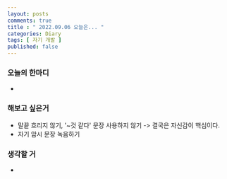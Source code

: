 ```yaml
---
layout: posts
comments: true
title : " 2022.09.06 오늘은... "
categories: Diary
tags: [ 자기 개발 ]
published: false
---
```


### 오늘의 한마디
- 

### 해보고 싶은거
- 말끝 흐리지 않기, '~것 같다' 문장 사용하지 않기 -> 결국은 자신감이 핵심이다.
- 자기 암시 문장 녹음하기

### 생각할 거
- 